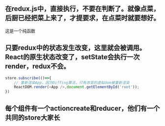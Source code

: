 ## 在redux.js中，直接执行，不要在判断了。就像点菜，后厨已经把菜上来了，才提要求，在点菜时就要想好。
这是一个纯函数

## 只要redux中的状态发生改变，这里就会被调用。React的原生状态改变了，setState会执行一次render，redux不会。
```js
store.subscribe(()=>{
    // 重新渲染App，因为Diffing算法，只有改变的虚拟dom被重新渲染 
    ReactDOM.render(<App />,document.getElementById('root'));
})
```

## 每个组件有一个actioncreate和reducer，他们有一个共同的store大家长